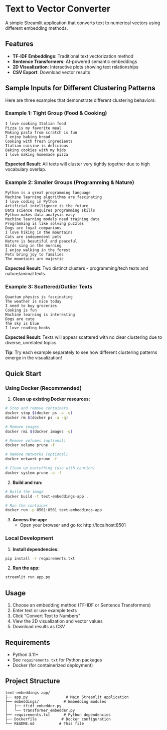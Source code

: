 # Text to Vector Converter

A simple Streamlit application that converts text to numerical vectors using different embedding methods.

## Features

- **TF-IDF Embeddings**: Traditional text vectorization method
- **Sentence Transformers**: AI-powered semantic embeddings
- **2D Visualization**: Interactive plots showing text relationships
- **CSV Export**: Download vector results

## Sample Inputs for Different Clustering Patterns

Here are three examples that demonstrate different clustering behaviors:

### Example 1: Tight Group (Food & Cooking)
```
I love cooking Italian food
Pizza is my favorite meal
Making pasta from scratch is fun
I enjoy baking bread
Cooking with fresh ingredients
Italian cuisine is delicious
Baking cookies with my kids
I love making homemade pizza
```
**Expected Result**: All texts will cluster very tightly together due to high vocabulary overlap.

### Example 2: Smaller Groups (Programming & Nature)
```
Python is a great programming language
Machine learning algorithms are fascinating
I love coding in Python
Artificial intelligence is the future
Data science requires programming skills
Python makes data analysis easy
Machine learning models need training data
Programming is like solving puzzles
Dogs are loyal companions
I love hiking in the mountains
Cats are independent pets
Nature is beautiful and peaceful
Birds sing in the morning
I enjoy walking in the forest
Pets bring joy to families
The mountains are majestic
```
**Expected Result**: Two distinct clusters - programming/tech texts and nature/animal texts.

### Example 3: Scattered/Outlier Texts
```
Quantum physics is fascinating
The weather is nice today
I need to buy groceries
Cooking is fun
Machine learning is interesting
Dogs are cute
The sky is blue
I love reading books
```
**Expected Result**: Texts will appear scattered with no clear clustering due to diverse, unrelated topics.

**Tip**: Try each example separately to see how different clustering patterns emerge in the visualization!

## Quick Start

### Using Docker (Recommended)

1. **Clean up existing Docker resources:**
```bash
# Stop and remove containers
docker stop $(docker ps -a -q)
docker rm $(docker ps -a -q)

# Remove images
docker rmi $(docker images -q)

# Remove volumes (optional)
docker volume prune -f

# Remove networks (optional)
docker network prune -f

# Clean up everything (use with caution)
docker system prune -a -f
```

2. **Build and run:**
```bash
# Build the image
docker build -t text-embeddings-app .

# Run the container
docker run -p 8501:8501 text-embeddings-app
```

3. **Access the app:**
   - Open your browser and go to: http://localhost:8501

### Local Development

1. **Install dependencies:**
```bash
pip install -r requirements.txt
```

2. **Run the app:**
```bash
streamlit run app.py
```

## Usage

1. Choose an embedding method (TF-IDF or Sentence Transformers)
2. Enter text or use example texts
3. Click "Convert Text to Numbers"
4. View the 2D visualization and vector values
5. Download results as CSV

## Requirements

- Python 3.11+
- See `requirements.txt` for Python packages
- Docker (for containerized deployment)

## Project Structure

```
text-embeddings-app/
├── app.py                 # Main Streamlit application
├── embeddings/           # Embedding modules
│   ├── tfidf_embedder.py
│   └── transformer_embedder.py
├── requirements.txt      # Python dependencies
├── Dockerfile           # Docker configuration
└── README.md           # This file
```
